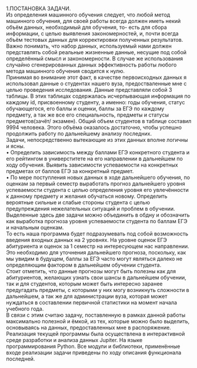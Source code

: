 1.ПОСТАНОВКА ЗАДАЧИ.  
Из определения машинного обучения  следует, что любой метод машинного обучения, для своей работы всегда должен иметь некий объём данных, необходимый для обучения, то- есть для сбора информации, с целью выявления закономерностей, и, почти всегда объём тестовых данных для корректировки полученных результатов. Важно понимать, что набор данных, используемый нами должен представлять собой реальные жизненные данные, несущие под собой определённый смысл и закономерности. В случае же использования случайно сгенерированных данных эффективность работы любого метода машинного обучения сводится к нулю.  
	Принимая во внимание этот факт, в качестве первоисходных данных я использовал данные о студентах нашего вуза, предостваленные мне с целью проведения исследования. Данные представляли собой 3 таблицы. В этих таблицах содержалась исчерпывающая информация по каждому id, присвоенному студенту, а именно: годы обучения, статус обучающегося, его баллы и оценки, баллы за ЕГЭ по каждому предмету, а так же все его специальность, предметы и статусы предметов(зачёт/ экзамен). Общий объем студентов в таблице составил 9994 человека. Этого объёма оказалось достаточно, чтобы успешно продолжить работу по дальнейшему анализу последних.   
Задачи, непосредственно вытекающие из этих данных вполне логичны и ясны.   
•	Определить зависимость между баллами ЕГЭ конкретного студента и его рейтингом в универститете на его направлении в дальнейшем по ходу обучения. Выявить зависимости успеваемости на конкретных предметах от баллов ЕГЭ за конкретный предмет.  
•	По мере поступления новых данных в ходе дальнейшего обучения, по оценкам за первый семестр выработать прогноз дальнейшего уровня успеваемости студента с целью определения уровня его увлечённости к данному предмету и желания обучаться новому. Определить вероятные сильные и слабые стороны студента с целью предупреждения нежелательных ситуаций и проблем в обучении.  
Выделенные здесь две задачи можно объединить в обдну и обозначить как выработка прогноза уровня успеваемости студента по баллам ЕГЭ и начальным оценкам.  
	То есть наша программа будет подразумевать под собой возможность введения входных данных на 2 уровнях. На уровне оценок ЕГЭ абитуриента и оценок за 1 семестр на интересующем нас направлении. Это необходимо для уточнения дальнейшего прогноза, поскольку, как мы увидим в будущем, баллы за ЕГЭ часто могут являться далеко не определяющим фактором в дальнейшем обучении студента.  
	Стоит отметить, что данные прогнозы могут быть полезны как для абитуриентов, желающих узнать свои шансы в дальнейшем обучении, так и для студентов, которым может быть интересно заранее предугадать предметы, с которыми у них могу возникнуть сложности в дальнейшем,  а так же  для администрации вуза, которая может нуждаться в составлении первичной статистики на момент начала учебного года.   
	В связи с этим считаю задачу, поставленную в рамках данной работы максимально полезной и ёмкой, из тех, которые можно было выделить, основываясь на данных, предоставленных мне в распоряжение.  
	Реализация текущей программы была осуществлена в интерактивной среде разработки и анализа данных Jupiter. На языке программирования Python. Все модули и библиотеки, применённые входе реализации задачи приведены по ходу описания функционала последней.  

